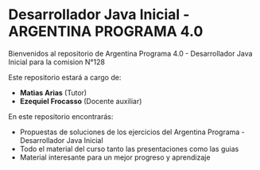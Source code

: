 # Desarrollador Java Inicial - ARGENTINA PROGRAMA 4.0

Bienvenidos al repositorio de Argentina Programa 4.0 - Desarrollador Java Inicial para la comision  N°128

Este repositorio estará a cargo de:
- **Matias Arias** (Tutor)
- **Ezequiel Frocasso** (Docente auxiliar)

En este repositorio encontrarás:
- Propuestas de soluciones de los ejercicios del Argentina Programa - Desarrollador Java Inicial
- Todo el material del curso tanto las presentaciones como las guias
- Material interesante para un mejor progreso y aprendizaje
